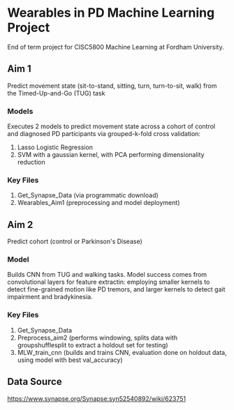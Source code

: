 # Wearables in PD Machine Learning Project 
End of term project for CISC5800 Machine Learning at Fordham University.

## Aim 1
Predict movement state (sit-to-stand, sitting, turn, turn-to-sit, walk) from the Timed-Up-and-Go (TUG) task

### Models
Executes 2 models to predict movement state across a cohort of control and diagnosed PD participants via grouped-k-fold cross validation:
  1. Lasso Logistic Regression
  2. SVM with a gaussian kernel, with PCA performing dimensionality reduction

### Key Files
  1. Get_Synapse_Data (via programmatic download)
  2. Wearables_Aim1 (preprocessing and model deployment)

## Aim 2
Predict cohort (control or Parkinson's Disease)

### Model
Builds CNN from TUG and walking tasks. 
Model success comes from convolutional layers for feature extractin: employing smaller kernels to detect fine-grained motion like PD tremors, and larger kernels to detect gait impairment and bradykinesia.

### Key Files
  1. Get_Synapse_Data
  2. Preprocess_aim2 (performs windowing, splits data with groupshufflesplit to extract a holdout set for testing)
  3. MLW_train_cnn (builds and trains CNN, evaluation done on holdout data, using model with best val_accuracy)

## Data Source
https://www.synapse.org/Synapse:syn52540892/wiki/623751
